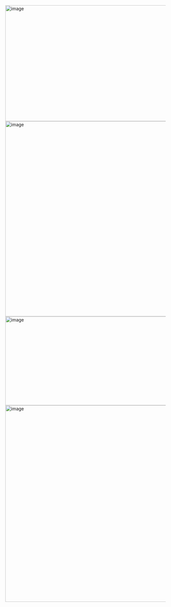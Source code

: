 <img width="953" height="364" alt="image" src="https://github.com/user-attachments/assets/3ffd08a6-301a-4434-a37f-1c921a3dce34" />
<img width="953" height="613" alt="image" src="https://github.com/user-attachments/assets/6b687b98-2135-4c22-b171-7c6bc04c5d4c" />
<img width="962" height="279" alt="image" src="https://github.com/user-attachments/assets/588675f6-f5b6-4fec-8526-5fbe3581be54" />
<img width="949" height="617" alt="image" src="https://github.com/user-attachments/assets/ad50e38f-d4e3-4510-b03e-9c4634952d3f" />



